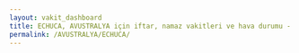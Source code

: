```yaml
---
layout: vakit_dashboard
title: ECHUCA, AVUSTRALYA için iftar, namaz vakitleri ve hava durumu - ilçe/eyalet seç
permalink: /AVUSTRALYA/ECHUCA/
---
```


<script type="text/javascript">
  var GLOBAL_COUNTRY = 'AVUSTRALYA';
  var GLOBAL_CITY = 'ECHUCA';
  var GLOBAL_STATE = '';
  var lat = 72;
  var lon = 21;
</script>
